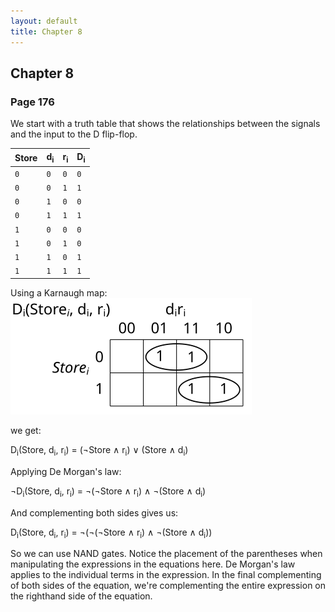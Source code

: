 ```yaml
---
layout: default
title: Chapter 8
---
```


## Chapter 8

### Page 176
We start with a truth table that shows the relationships between the signals and the input to the D flip-flop.
        
|Store|d<sub>i</sub>|r<sub>i</sub>|D<sub>i</sub>|
|-----|-------------|-------------|-------------|
| `0` |     `0`     |     `0`     |     `0`     |
| `0` |     `0`     |     `1`     |     `1`     |
| `0` |     `1`     |     `0`     |     `0`     |
| `0` |     `1`     |     `1`     |     `1`     |
| `1` |     `0`     |     `0`     |     `0`     |
| `1` |     `0`     |     `1`     |     `0`     |
| `1` |     `1`     |     `0`     |     `1`     |
| `1` |     `1`     |     `1`     |     `1`     |

Using a Karnaugh map:      
![](./assets/images/ch_08/1-bit_to_D.svg)

we get:

D<sub>i</sub>(Store, d<sub>i</sub>, r<sub>i</sub>) = (&not;Store &and; r<sub>i</sub>) &or; (Store &and; d<sub>i</sub>)

Applying De Morgan's law:

&not;D<sub>i</sub>(Store, d<sub>i</sub>, r<sub>i</sub>) = &not;(&not;Store &and; r<sub>i</sub>) &and; &not;(Store &and; d<sub>i</sub>)

And complementing both sides gives us:

D<sub>i</sub>(Store, d<sub>i</sub>, r<sub>i</sub>) = &not;(&not;(&not;Store &and; r<sub>i</sub>) &and; &not;(Store &and; d<sub>i</sub>))

So we can use NAND gates. Notice the placement of the parentheses when manipulating the expressions in the equations here. De Morgan's law applies to the individual terms in the expression. In the final complementing of both sides of the equation, we're complementing the entire expression on the righthand side of the equation.
